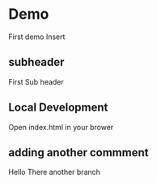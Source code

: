 # Demo

First demo Insert

## subheader

First Sub header


## Local Development

Open index.html in your brower

## adding another commment

Hello There another branch